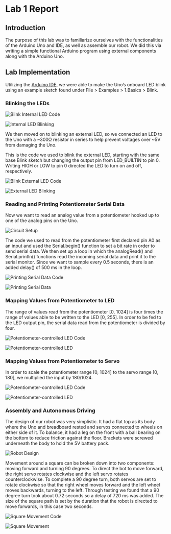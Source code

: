 ﻿# Lab 1 Report

## Introduction

The purpose of this lab was to familiarize ourselves with the functionalities of the Arduino Uno and IDE, as well as assemble our robot. We did this via writing a simple functional Arduino program using external components along with the Arduino Uno.

## Lab Implementation

Utilizing the [Arduino IDE](https://www.arduino.cc/en/Main/Software), we were able to make the Uno’s onboard LED blink using an example sketch found under File > Examples > 1.Basics > Blink.

### Blinking the LEDs
 
![Blink Internal LED Code](https://drive.google.com/open?id=1VXzrV8xOCHk6iW_8hf9UKCkTyVfF0ulo)

![Internal LED Blinking](https://drive.google.com/open?id=1s798_o5yCjsTz_mb4PZyGyMj7zKIiFBO)

We then moved on to blinking an external LED, so we connected an LED to the Uno with a ~300Ω resistor in series to help prevent voltages over ~5V from damaging the Uno.

This is the code we used to blink the external LED, starting with the same base Blink sketch but changing the output pin from LED_BUILTIN to pin 0. Writing HIGH or LOW to pin 0 directed the LED to turn on and off, respectively.

![Blink External LED Code](https://drive.google.com/open?id=1Gc-XJRcxsvkQVPWUARAWwvBE13g8zf-n)

![External LED Blinking](https://drive.google.com/open?id=1vZPywXQtv2JHBH6PR7Rakx8k7mR2OwOk)

### Reading and Printing Potentiometer Serial Data

Now we want to read an analog value from a potentiometer hooked up to one of the analog pins on the Uno.

![Circuit Setup](https://drive.google.com/open?id=1jBQq1MefbY8I8or9Me-IHztqDGZBEYiW)

The code we used to read from the potentiometer first declared pin A0 as an input and used the Serial.begin() function to set a bit rate in order to send serial data. We then set up a loop in which the analogRead() and Serial.println() functions read the incoming serial data and print it to the serial monitor. Since we want to sample every 0.5 seconds, there is an added delay() of 500 ms in the loop.

![Printing Serial Data Code](https://drive.google.com/open?id=15AqBfeTP7gwG5eNyugtM6ac_qCFeT9NM)

![Printing Serial Data](https://drive.google.com/open?id=1zBssn4IN9kcQAsOfIhwqDJsOmjga6g74)

### Mapping Values from Potentiometer to LED

The range of values read from the potentiometer [0, 1024] is four times the range of values able to be written to the LED [0, 255]. In order to be fed to the LED output pin, the serial data read from the potentiometer is divided by four.

![Potentiometer-controlled LED Code](https://drive.google.com/open?id=1rlyMS-zNMMyC6oPMxbkc7698OVjP_kGE)

![Potentiometer-controlled LED](https://drive.google.com/open?id=1q_WFx6rGD5Bf4XPjfZjSe-_JE1HUeUjh)

### Mapping Values from Potentiometer to Servo

In order to scale the potentiometer range [0, 1024] to the servo range [0, 180], we multiplied the input by 180/1024.

![Potentiometer-controlled LED Code](https://drive.google.com/file/d/1UlS2F76yrtKdlOtKW4hvMmh0pRREfRwj/view?usp=sharing)

![Potentiometer-controlled LED](https://drive.google.com/open?id=1dmFUPn8Xny_hQ8aBp8sKAiR84ioB5SZq)

### Assembly and Autonomous Driving

The design of our robot was very simplistic. It had a flat top as its body where the Uno and breadboard rested and servos connected to wheels on either side of it. To balance, it had a leg on the front with a ball bearing on the bottom to reduce friction against the floor. Brackets were screwed underneath the body to hold the 5V battery pack.

![Robot Design](https://drive.google.com/open?id=1FNIjnO272lHN6oyB70LbesjHuCTMaNmW)

Movement around a square can be broken down into two components: moving forward and turning 90 degrees. To direct the bot to move forward, the right servo rotates clockwise and the left servo rotates counterclockwise. To complete a 90 degree turn, both servos are set to rotate clockwise so that the right wheel moves forward and the left wheel moves backwards, turning to the left. Through testing we found that a 90 degree turn took about 0.72 seconds so a delay of 720 ms was added. The size of the square path is set by the duration that the robot is directed to move forwards, in this case two seconds.

![Square Movement Code](https://drive.google.com/open?id=1UIISgadbKqfCWAMBEwo01OG4wmP3MAGK)

![Square Movement](https://drive.google.com/open?id=1XjeqLACJnd0eaeUd9steV6Jl7xiMIBm9)




